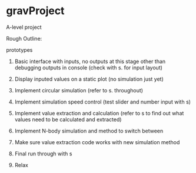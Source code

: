 # gravProject
A-level project


Rough Outline:

prototypes

1. Basic interface with inputs, no outputs at this stage other than debugging outputs in console (check with s. for input layout)

2. Display inputed values on a static plot (no simulation just yet)

3. Implement circular simulation
(refer to s. throughout)

4. Implement simulation speed control (test slider and number input with s)

5. Implement value extraction and calculation (refer to s to find out what values need to be calculated and extracted)

6. Implement N-body simulation and method to switch between

7. Make sure value extraction code works with new simulation method

8. Final run through with s

9. Relax
